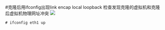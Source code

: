 #克隆后用ifconfig出现link encap local loopback
检查发现克隆的虚拟机和克隆后虚拟机物理网址冲突
![](./_image/2018-01-23-11-03-14.jpg)
```
# ifconfig eth1 up
```

